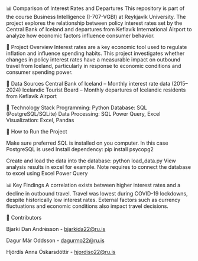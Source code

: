 📊 Comparison of Interest Rates and Departures
This repository is part of the course Business Intelligence (I-707-VGBI) at Reykjavík University. The project explores the relationship between policy interest rates set by the Central Bank of Iceland and departures from Keflavík International Airport to analyze how economic factors influence consumer behavior.

📌 Project Overview
Interest rates are a key economic tool used to regulate inflation and influence spending habits. This project investigates whether changes in policy interest rates have a measurable impact on outbound travel from Iceland, particularly in response to economic conditions and consumer spending power.

📂 Data Sources
Central Bank of Iceland – Monthly interest rate data (2015–2024)
Icelandic Tourist Board – Monthly departures of Icelandic residents from Keflavík Airport

🔧 Technology Stack
Programming: Python
Database: SQL (PostgreSQL/SQLite)
Data Processing: SQL Power Query, Excel
Visualization: Excel, Pandas

🚀 How to Run the Project

Make sure preferred SQL is installed on you computer. In this case PostgreSQL is used
Install dependency: pip install psycopg2

Create and load the data into the database: python load_data.py
View analysis results in excel for example. Note requires to connect the database to excel using Excel Power Query

📊 Key Findings
A correlation exists between higher interest rates and a decline in outbound travel.
Travel was lowest during COVID-19 lockdowns, despite historically low interest rates.
External factors such as currency fluctuations and economic conditions also impact travel decisions.

👥 Contributors

Bjarki Dan Andrésson - bjarkida22@ru.is

Dagur Már Oddsson - dagurmo22@ru.is

Hjördís Anna Óskarsdóttir - hjordiso22@ru.is
